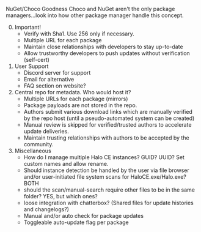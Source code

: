 NuGet/Choco Goodness
Choco and NuGet aren't the only package managers…look into how other package manager handle this concept.

0. Important!
	- Verify with Sha1. Use 256 only if necessary.
	- Multiple URL for each package
	- Maintain close relationships with developers to stay up-to-date
	- Allow trustworthy developers to push updates without verification (self-cert)
1. User Support
	- Discord server for support
	- Email for alternative
	- FAQ section on website?
2. Central repo for metadata. Who would host it?
	- Multiple URLs for each package (mirrors)
	- Package payloads are not stored in the repo. 
	- Authors submit various download links which are manually verified by the repo host (until a pseudo-automated system can be created)
	- Manual review is skipped for verified/trusted authors to accelerate update deliveries.
	- Maintain trusting relationships with authors to be accepted by the community.								
3. Miscellaneous
	- How do I manage multiple Halo CE instances? GUID? UUID? Set custom names and allow rename.
	- Should instance detection be handled by the user via file browser and/or user-initiated file system scans for HaloCE.exe/Halo.exe? BOTH
	- should the scan/manual-search require other files to be in the same folder? YES, but which ones?
	- loose integration with chatterbox? (Shared files for update histories and changelogs?)
	- Manual and/or auto check for package updates
	- Toggleable auto-update flag per package